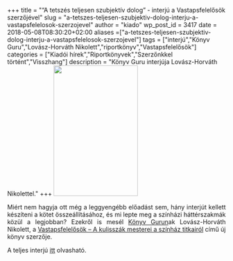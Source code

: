 +++
title = "“A tetszés teljesen szubjektív dolog” - interjú a Vastapsfelelősök szerzőjével"
slug = "a-tetszes-teljesen-szubjektiv-dolog-interju-a-vastapsfelelosok-szerzojevel"
author = "kiado"
wp_post_id = 3417
date = 2018-05-08T08:30:20+02:00
aliases =["a-tetszes-teljesen-szubjektiv-dolog-interju-a-vastapsfelelosok-szerzojevel"]
tags = ["interjú","Könyv Guru","Lovász-Horváth Nikolett","riportkönyv","Vastapsfelelősök"]
categories = ["Kiadói hírek","Riportkönyvek","Szerzőnkkel történt","Visszhang"]
description = "Könyv Guru interjúja Lovász-Horváth Nikolettel."
+++
<img class="size-medium wp-image-3411 alignright" src="uploads/Lovasz-Horvath_Vastapsfelelosok-cover-12mm_ebook-alap-194x300.jpg" alt="" width="194" height="300" />
<p align="justify">Miért nem hagyja ott még a leggyengébb előadást sem, hány interjút kellett készíteni a kötet összeállításához, és mi lepte meg a színházi háttérszakmák közül a legjobban? Ezekről is mesél <a href="http://konyv.guru/a-tetszes-teljesen-szubjektiv-dolog/" target="_blank" rel="noopener">Könyv Gurun</a>ak Lovász-Horváth Nikolett, a <a href="https://www.konyvesbolt.online/Vastapsfelelosok">Vastapsfelelősök – A kulisszák mesterei a színház titkairól</a> című új könyv szerzője.</p>
<p align="justify">A teljes interjú <a href="http://konyv.guru/a-tetszes-teljesen-szubjektiv-dolog/" target="_blank" rel="noopener">itt</a> olvasható.</p>